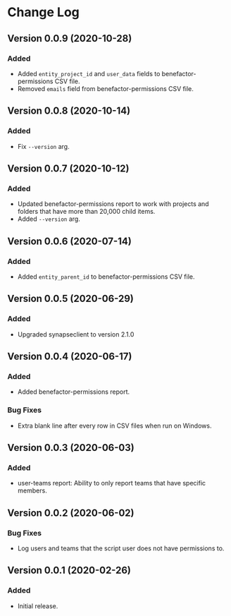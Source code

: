 # Change Log

## Version 0.0.9 (2020-10-28)
### Added
- Added `entity_project_id` and `user_data` fields to benefactor-permissions CSV file.
- Removed `emails` field from benefactor-permissions CSV file.

## Version 0.0.8 (2020-10-14)
### Added
- Fix `--version` arg.

## Version 0.0.7 (2020-10-12)
### Added
- Updated benefactor-permissions report to work with projects and folders that have more than 20,000 child items.
- Added `--version` arg.

## Version 0.0.6 (2020-07-14)
### Added
- Added `entity_parent_id` to benefactor-permissions CSV file.

## Version 0.0.5 (2020-06-29)
### Added
- Upgraded synapseclient to version 2.1.0

## Version 0.0.4 (2020-06-17)
### Added
- Added benefactor-permissions report.
### Bug Fixes
- Extra blank line after every row in CSV files when run on Windows.

## Version 0.0.3 (2020-06-03)
### Added
- user-teams report: Ability to only report teams that have specific members.

## Version 0.0.2 (2020-06-02)
### Bug Fixes
- Log users and teams that the script user does not have permissions to.

## Version 0.0.1 (2020-02-26)
### Added
- Initial release.
